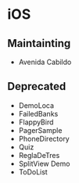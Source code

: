 # iOS

Maintainting
-----------------------
- Avenida Cabildo

Deprecated
-----------------------
- DemoLoca
- FailedBanks
- FlappyBird
- PagerSample
- PhoneDirectory
- Quiz
- ReglaDeTres 
- SplitView Demo
- ToDoList